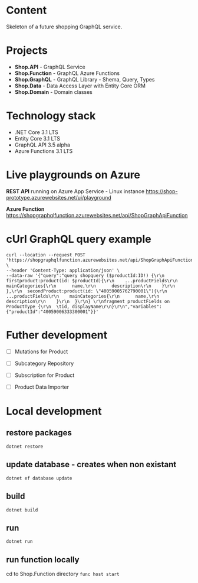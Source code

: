 # Content
Skeleton of a future shopping GraphQL service.

# Projects
* **Shop.API** - GraphQL Service
* **Shop.Function** - GraphQL Azure Functions
* **Shop.GraphQL** - GraphQL Library - Shema, Query, Types
* **Shop.Data** - Data Access Layer with Entity Core ORM
* **Shop.Domain** - Domain classes

# Technology stack
* .NET Core 3.1 LTS
* Entity Core 3.1 LTS
* GraphQL API 3.5 alpha
* Azure Functions 3.1 LTS

# Live playgrounds on Azure
**REST API** running on Azure App Service - Linux instance
https://shop-prototype.azurewebsites.net/ui/playground

**Azure Function** 
https://shopgraphqlfunction.azurewebsites.net/api/ShopGraphApiFunction

# cUrl GraphQL query example
```cUrl
curl --location --request POST 'https://shopgraphqlfunction.azurewebsites.net/api/ShopGraphApiFunction' \
--header 'Content-Type: application/json' \
--data-raw '{"query":"query shopquery ($productId:ID!) {\r\n  firstproduct:product(id: $productId){\r\n    ...productFields\r\n    mainCategories{\r\n      name,\r\n      description\r\n    }\r\n  },\r\n  secondProduct:product(id: \"40059005762790001\"){\r\n    ...productFields\r\n    mainCategories{\r\n      name,\r\n      description\r\n    }\r\n  }\r\n} \r\nfragment productFields on ProductType {\r\n  \tid, displayName\r\n}\r\n","variables":{"productId":"40059006333300001"}}'
```

# Futher development 
- [ ] Mutations for Product
- [ ] Subcategory Repository
- [ ] Subscription for Product
- [ ] Product Data Importer


# Local development

## restore packages

`dotnet restore`

## update database - creates when non existant

`dotnet ef database update`

## build

`dotnet build`

## run

`dotnet run`

## run function locally
cd to Shop.Function directory
`func host start`
